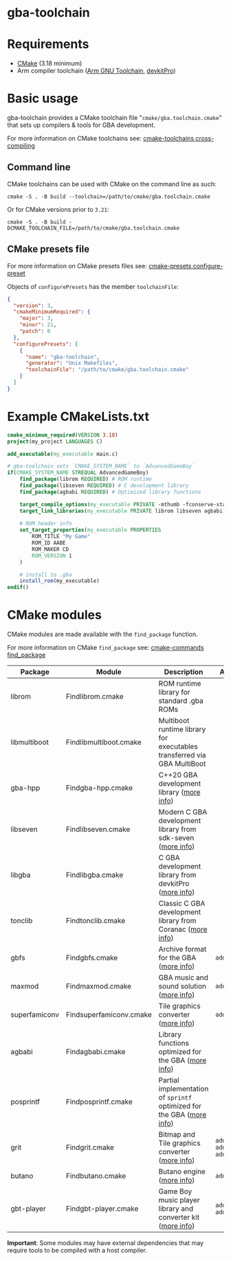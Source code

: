 # gba-toolchain

# Requirements

* [CMake](https://cmake.org/) (3.18 minimum)
* Arm compiler toolchain ([Arm GNU Toolchain](https://developer.arm.com/downloads/-/arm-gnu-toolchain-downloads), [devkitPro](https://devkitpro.org/))

# Basic usage

gba-toolchain provides a CMake toolchain file "`cmake/gba.toolchain.cmake`" that sets up compilers & tools for GBA development.

For more information on CMake toolchains see: [cmake-toolchains cross-compiling](https://cmake.org/cmake/help/latest/manual/cmake-toolchains.7.html#cross-compiling)

## Command line

CMake toolchains can be used with CMake on the command line as such:

```shell
cmake -S . -B build --toolchain=/path/to/cmake/gba.toolchain.cmake
```

Or for CMake versions prior to `3.21`:

```shell
cmake -S . -B build -DCMAKE_TOOLCHAIN_FILE=/path/to/cmake/gba.toolchain.cmake
```

## CMake presets file

For more information on CMake presets files see: [cmake-presets configure-preset](https://cmake.org/cmake/help/latest/manual/cmake-presets.7.html)

Objects of `configurePresets` has the member `toolchainFile`:

```json
{
  "version": 3,
  "cmakeMinimumRequired": {
    "major": 3,
    "minor": 21,
    "patch": 0
  },
  "configurePresets": [
    {
      "name": "gba-toolchain",
      "generator": "Unix Makefiles",
      "toolchainFile": "/path/to/cmake/gba.toolchain.cmake"
    }
  ]
}
```

# Example CMakeLists.txt

```cmake
cmake_minimum_required(VERSION 3.18)
project(my_project LANGUAGES C)

add_executable(my_executable main.c)

# gba-toolchain sets `CMAKE_SYSTEM_NAME` to `AdvancedGameBoy`
if(CMAKE_SYSTEM_NAME STREQUAL AdvancedGameBoy)
    find_package(librom REQUIRED) # ROM runtime
    find_package(libseven REQUIRED) # C development library
    find_package(agbabi REQUIRED) # Optimized library functions

    target_compile_options(my_executable PRIVATE -mthumb -fconserve-stack -fomit-frame-pointer)
    target_link_libraries(my_executable PRIVATE librom libseven agbabi)
    
    # ROM header info
    set_target_properties(my_executable PROPERTIES
        ROM_TITLE "My Game"
        ROM_ID AABE
        ROM_MAKER CD
        ROM_VERSION 1
    )

    # install to .gba
    install_rom(my_executable)
endif()
```

# CMake modules

CMake modules are made available with the `find_package` function.

For more information on CMake `find_package` see: [cmake-commands find_package](https://cmake.org/cmake/help/latest/command/find_package.html)

| Package       | Module                  | Description                                                                                                                    | Additional CMake functions                                       |
|---------------|-------------------------|--------------------------------------------------------------------------------------------------------------------------------|------------------------------------------------------------------|
| librom        | Findlibrom.cmake        | ROM runtime library for standard .gba ROMs                                                                                     |                                                                  |
| libmultiboot  | Findlibmultiboot.cmake  | Multiboot runtime library for executables transferred via GBA MultiBoot                                                        |                                                                  |
| gba-hpp       | Findgba-hpp.cmake       | C++20 GBA development library ([more info](https://github.com/felixjones/gba-hpp))                                             |                                                                  |
| libseven      | Findlibseven.cmake      | Modern C GBA development library from sdk-seven ([more info](https://github.com/LunarLambda/sdk-seven))                        |                                                                  |
| libgba        | Findlibgba.cmake        | C GBA development library from devkitPro ([more info](https://github.com/devkitPro/libgba))                                    |                                                                  |
| tonclib       | Findtonclib.cmake       | Classic C GBA development library from Coranac ([more info](https://www.coranac.com/man/tonclib/main.htm))                     |                                                                  |
| gbfs          | Findgbfs.cmake          | Archive format for the GBA ([more info](https://pineight.com/gba/#gbfs))                                                       | `add_gbfs_archive`                                               |
| maxmod        | Findmaxmod.cmake        | GBA music and sound solution ([more info](https://maxmod.devkitpro.org/))                                                      | `add_maxmod_soundbank`                                           |
| superfamiconv | Findsuperfamiconv.cmake | Tile graphics converter ([more info](https://github.com/Optiroc/SuperFamiconv))                                                | `add_superfamiconv_graphics`                                     |
| agbabi        | Findagbabi.cmake        | Library functions optimized for the GBA ([more info](https://github.com/felixjones/agbabi))                                    |                                                                  |
| posprintf     | Findposprintf.cmake     | Partial implementation of `sprintf` optimized for the GBA ([more info](http://www.danposluns.com/gbadev/posprintf/index.html)) |                                                                  |
| grit          | Findgrit.cmake          | Bitmap and Tile graphics converter ([more info](https://www.coranac.com/man/grit/html/grit.htm))                               | `add_grit_bitmap`<br />`add_grit_sprite`<br />`add_grit_tilemap` |
| butano        | Findbutano.cmake        | Butano engine ([more info](https://github.com/GValiente/butano))                                                               | `add_butano_asset_subdirectory`                                  |
| gbt-player    | Findgbt-player.cmake    | Game Boy music player library and converter kit ([more info](https://github.com/AntonioND/gbt-player))                         | `add_gbt_assets`<br />`add_gbt_maxmod_assets`                    |                                                      |

**Important**: Some modules may have external dependencies that may require tools to be compiled with a host compiler.
